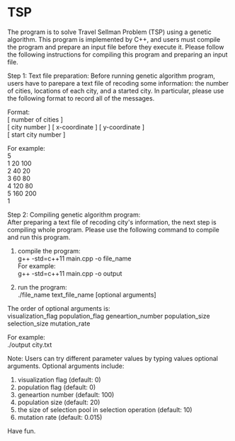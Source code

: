 # TSP

The program is to solve Travel Sellman Problem (TSP) using a genetic algorithm. This program is implemented by C++, and users must compile the program and prepare an input file before they execute it. Please follow the following instructions for compiling this program and preparing an input file. <br />

Step 1: Text file preparation:
Before running genetic algorithm program, users have to parepare a text file of
recoding some information: the number of cities, locations of each city, and a 
started city. In particular, please use the following format to record all of 
the messages. <br />

Format: <br />
[ number of cities ] <br />
[ city number ] [ x-coordinate ] [ y-coordinate ] <br />
[ start city number ] <br />

For example: <br />
5 <br />
1 20 100 <br />
2 40 20 <br />
3 60 80 <br />
4 120 80 <br />
5 160 200 <br />
1 <br />

Step 2: Compiling genetic algorithm program: <br />
After preparing a text file of recoding city's information, the next step is 
compiling whole program. Please use the following command to compile and run 
this program. <br />

1. compile the program: <br />
g++ -std=c++11 main.cpp -o file_name <br />
For example: <br />
g++ -std=c++11 main.cpp -o output <br />

2. run the program: <br />
./file_name text_file_name [optional arguments] <br />

The order of optional arguments is: <br />
visualization_flag population_flag geneartion_number population_size selection_size mutation_rate <br />

For example: <br />
./output city.txt <br />

Note: Users can try different parameter values by typing values optional <br />
arguments. Optional arguments include: <br />
1. visualization flag (default: 0) <br />
2. population flag (default: 0) <br />
3. geneartion number (default: 100) <br />
4. population size (default: 20) <br />
5. the size of selection pool in selection operation (default: 10) <br />
6. mutation rate (default: 0.015) <br />

Have fun. <br />

